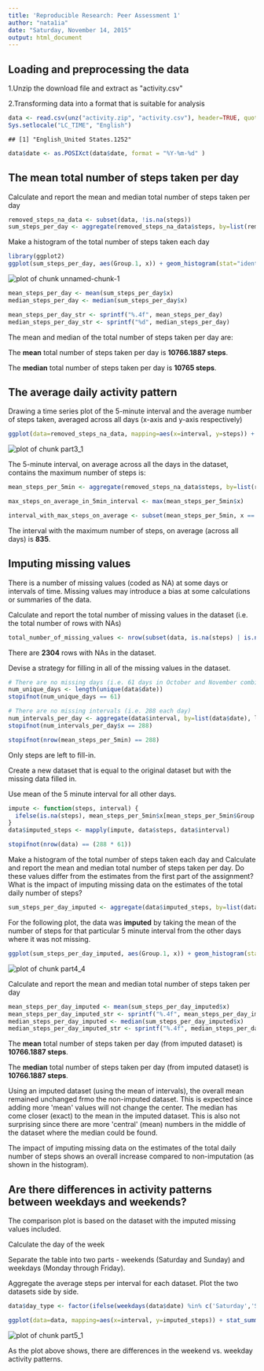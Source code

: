 ```yaml
---
title: 'Reproducible Research: Peer Assessment 1'
author: "nata1ia"
date: "Saturday, November 14, 2015"
output: html_document
---
```


## Loading and preprocessing the data
1.Unzip the download file and extract as "activity.csv"

2.Transforming data into a format that is suitable for 
analysis


```r
data <- read.csv(unz("activity.zip", "activity.csv"), header=TRUE, quote="\"", sep=",", na.strings=c("NA"), colClasses=c(steps="integer", date="character", interval="integer"))
Sys.setlocale("LC_TIME", "English")
```

```
## [1] "English_United States.1252"
```

```r
data$date <- as.POSIXct(data$date, format = "%Y-%m-%d" )
```



## The mean total number of steps taken per day

Calculate and report the mean and median total number of steps taken per day


```r
removed_steps_na_data <- subset(data, !is.na(steps))
sum_steps_per_day <- aggregate(removed_steps_na_data$steps, by=list(removed_steps_na_data$date), sum)
```

Make a histogram of the total number of steps taken each day

```r
library(ggplot2)
ggplot(sum_steps_per_day, aes(Group.1, x)) + geom_histogram(stat="identity", binwidth=24*60*60) + xlab("Day") + ylab("# Steps") + ggtitle("# Steps Per Day")
```

![plot of chunk unnamed-chunk-1](figure/unnamed-chunk-1-1.png) 

```r
mean_steps_per_day <- mean(sum_steps_per_day$x)
median_steps_per_day <- median(sum_steps_per_day$x)

mean_steps_per_day_str <- sprintf("%.4f", mean_steps_per_day)
median_steps_per_day_str <- sprintf("%d", median_steps_per_day)
```

The mean and median of the total number of steps taken per day are:

The **mean** total number of steps taken per day is **10766.1887 steps**.

The **median** total number of steps taken per day is **10765 steps**.


## The average daily activity pattern
Drawing a time series plot of the 5-minute interval and the average number of steps taken, averaged across all days (x-axis and y-axis respectively)

```r
ggplot(data=removed_steps_na_data, mapping=aes(x=interval, y=steps)) + stat_summary(fun.y = mean, geom="line", mapping = aes (group = 1)) + xlab("5 Minute Interval") + ylab("Avg. # of Steps Over All Days") + ggtitle("Average Daily Activity Pattern")
```

![plot of chunk part3_1](figure/part3_1-1.png) 

The 5-minute interval, on average across all the days in the 
dataset, contains the maximum number of steps is:

```r
mean_steps_per_5min <- aggregate(removed_steps_na_data$steps, by=list(removed_steps_na_data$interval), mean)

max_steps_on_average_in_5min_interval <- max(mean_steps_per_5min$x)

interval_with_max_steps_on_average <- subset(mean_steps_per_5min, x == max_steps_on_average_in_5min_interval)$Group.1
```

The interval with the maximum number of steps, on average (across all days) is **835**.



## Imputing missing values
There is a number of missing values (coded as NA) at some days or intervals of time. Missing values may introduce a bias at some calculations or summaries of the data.

Calculate and report the total number of missing values in the dataset (i.e. the total number of rows with NAs)

```r
total_number_of_missing_values <- nrow(subset(data, is.na(steps) | is.na(date) | is.na(interval)))
```

There are **2304** rows with NAs in the dataset.


Devise a strategy for filling in all of the missing values in the dataset.


```r
# There are no missing days (i.e. 61 days in October and November combined)
num_unique_days <- length(unique(data$date))
stopifnot(num_unique_days == 61)

# There are no missing intervals (i.e. 288 each day)
num_intervals_per_day <- aggregate(data$interval, by=list(data$date), length)
stopifnot(num_intervals_per_day$x == 288)

stopifnot(nrow(mean_steps_per_5min) == 288)
```

Only steps are left to fill-in.

Create a new dataset that is equal to the original dataset but with the missing data filled in.

Use mean of the 5 minute interval for all other days.

```r
impute <- function(steps, interval) {
  ifelse(is.na(steps), mean_steps_per_5min$x[mean_steps_per_5min$Group.1 == interval], steps)
}
data$imputed_steps <- mapply(impute, data$steps, data$interval)

stopifnot(nrow(data) == (288 * 61))
```



Make a histogram of the total number of steps taken each day and Calculate and report the mean and median total number of steps taken per day. Do these values differ from the estimates from the first part of the assignment? What is the impact of imputing missing data on the estimates of the total daily number of steps?


```r
sum_steps_per_day_imputed <- aggregate(data$imputed_steps, by=list(data$date), sum)
```

For the following plot, the data was **imputed** by taking the mean of the number of steps for that particular 5 minute interval from the other days where it was not missing.


```r
ggplot(sum_steps_per_day_imputed, aes(Group.1, x)) + geom_histogram(stat="identity", binwidth=24*60*60) + xlab("Day") + ylab("# Steps") + ggtitle("# Steps Per Day (Imputed)")
```

![plot of chunk part4_4](figure/part4_4-1.png) 

Calculate and report the mean and median total number of steps taken per day

```r
mean_steps_per_day_imputed <- mean(sum_steps_per_day_imputed$x)
mean_steps_per_day_imputed_str <- sprintf("%.4f", mean_steps_per_day_imputed)
median_steps_per_day_imputed <- median(sum_steps_per_day_imputed$x)
median_steps_per_day_imputed_str <- sprintf("%.4f", median_steps_per_day_imputed)
```

The **mean** total number of steps taken per day (from imputed dataset) is **10766.1887 steps**.

The **median** total number of steps taken per day (from imputed dataset) is **10766.1887 steps**.

Using an imputed dataset (using the mean of intervals), the overall mean remained unchanged frmo the non-imputed dataset.  This is expected since adding more 'mean' values will not change the center.  The median has come closer (exact) to the mean in the imputed dataset.  This is also not surprising since there are more 'central' (mean) numbers in the middle of the dataset where the median could be found.

The impact of imputing missing data on the estimates of the total daily number of steps shows an overall increase compared to non-imputation (as shown in the histogram).



## Are there differences in activity patterns between weekdays and weekends?

The comparison plot is based on the dataset with the imputed missing values included.

Calculate the day of the week 

Separate the table into two parts - weekends (Saturday and Sunday) and weekdays (Monday through Friday).

Aggregate the average steps per interval for each dataset.
Plot the two datasets side by side.

```r
data$day_type <- factor(ifelse(weekdays(data$date) %in% c('Saturday','Sunday') ,'weekend', 'weekday'))

ggplot(data=data, mapping=aes(x=interval, y=imputed_steps)) + stat_summary(fun.y = mean, geom="line", mapping = aes (group = 1)) + xlab("Interval") + ylab("Number of steps") + ggtitle("Average Weekday/Weekend Activity Pattern") + facet_wrap(~ day_type, ncol=1)
```

![plot of chunk part5_1](figure/part5_1-1.png) 

As the plot above shows, there are differences in the weekend vs. weekday activity patterns.








